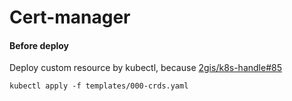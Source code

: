 # Cert-manager

#### Before deploy

Deploy custom resource by kubectl, because [2gis/k8s-handle#85](https://github.com/2gis/k8s-handle/issues/85)
```
kubectl apply -f templates/000-crds.yaml
```
